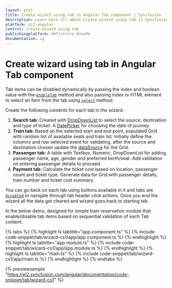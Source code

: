```yaml
---
layout: post
title: Create wizard using tab in Angular Tab component | Syncfusion
description: Learn here all about Create wizard using tab in Syncfusion ##Platform_Name## Tab component of Syncfusion Essential JS 2 and more.
platform: ej2-angular
control: Create wizard using tab 
publishingplatform: ##Platform_Name##
documentation: ug
---
```


# Create wizard using tab in Angular Tab component

Tab items can be disabled dynamically by passing the index and boolean value with the [`enableTab`](https://ej2.syncfusion.com/angular/documentation/api/tab#enabletab) method and also passing index or HTML element to select an item from the tab using [`select`](https://ej2.syncfusion.com/angular/documentation/api/tab#select) method.

Create the following contents for each tab in the wizard.
1. **Search tab:**
   Created with [DropDownList](../../../drop-down-list/data-binding/) to select the source, destination and type of ticket. A [DatePicker](../../../datepicker/getting-started/) for choosing the date of journey.
2. **Train tab:**
   Based on the selected start and end point, populated Grid with random list of available seats and train list. Initially define the columns and row selected event for validating, after the source and destination chosen update the [dataSource](https://ej2.syncfusion.com/angular/documentation/api/grid#datasource) for the Grid.
3. **Passenger tab:**
   A table with Textbox, Numeric, DropDownList for adding passenger name, age, gender and preferred berth/seat. Add validation on entering passenger details to proceed.
4. **Payment tab:**
   Calculate the ticket cost based on location, passenger count and ticket type. Generate data for Grid with passenger details, train number and ticket cost summary.

You can go back on each tab using buttons available in it and tabs are [`disabled`](https://ej2.syncfusion.com/angular/documentation/api/tab/tabItem#disabled) to navigate through tab header click actions. Once you end the wizard all the data get cleared and wizard goes back to starting tab.

In the below demo, designed for simple train reservation module that enable/disable tab items based on sequential validation of each Tab content.

{% tabs %}
{% highlight ts tabtitle="app.component.ts" %}
{% include code-snippet/tab/wizard-cs1/app/app.component.ts %}
{% endhighlight %}
{% highlight ts tabtitle="app.module.ts" %}
{% include code-snippet/tab/wizard-cs1/app/app.module.ts %}
{% endhighlight %}
{% highlight ts tabtitle="main.ts" %}
{% include code-snippet/tab/wizard-cs1/app/main.ts %}
{% endhighlight %}
{% endtabs %}
  
{% previewsample "https://ej2.syncfusion.com/angular/documentation/code-snippet/tab/wizard-cs1" %}
